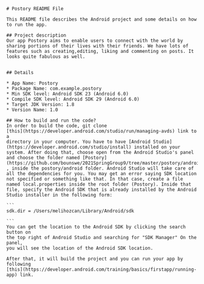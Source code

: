    # Postory README File

    This README file describes the Android project and some details on how to run the app. 

    ## Project description 
    Our app Postory aims to enable users to connect with the world by sharing portions of their lives with their friends. We have lots of features such as creating,editing, liking and commenting on posts. It looks quite fabulous as well. 


    ## Details

    * App Name: Postory
    * Package Name: com.example.postory
    * Min SDK level: Android SDK 23 (Android 6.0)
    * Compile SDK level: Android SDK 29 (Android 6.0)
    * Target JDK Version: 1.8
    * Version Name: 1.0

    ## How to build and run the code?
    In order to build the code, git clone
    [this](https://developer.android.com/studio/run/managing-avds) link to a
    directory in your computer. You have to have [Android Studio](https://developer.android.com/studio/install) installed on your system. After doing that, choose open from the Android Studio's panel and choose the folder named [Postory](https://github.com/bounswe/2021SpringGroup9/tree/master/postory/android/Postory) , inside the postory/android folder. Android Studio will take care of all the dependencies for you. You may get an error saying SDK location not specified or something like that. In that case, create a file named local.properties inside the root folder (Postory). Inside that file, specify the Android SDK that is already installed by the Android Studio installer in the following form:

    ```
    sdk.dir = /Users/melihozcan/Library/Android/sdk
    
    ```
    You can get the location to the Android SDK by clicking the search button on
    the top right of Android Studio and searching for "SDK Manager" On the panel,
    you will see the location of the Android SDK location. 
    
    After that, it will build the project and you can run your app by following 
    [this](https://developer.android.com/training/basics/firstapp/running-app) link.


    

    








